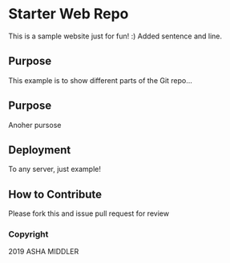 # Starter Web Repo

This is a sample website just for fun! :) Added sentence
and line.

## Purpose

This example is to show different parts of the Git repo...

## Purpose

Anoher pursose

## Deployment

To any server, just example!

## How to Contribute

Please fork this and issue pull request for review

### Copyright

2019 ASHA MIDDLER